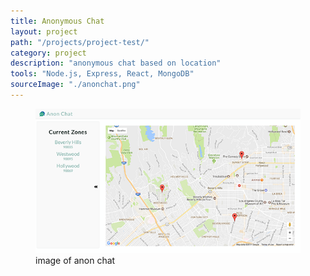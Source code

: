 ```yaml
---
title: Anonymous Chat
layout: project
path: "/projects/project-test/"
category: project
description: "anonymous chat based on location"
tools: "Node.js, Express, React, MongoDB"
sourceImage: "./anonchat.png"
---
```



<figure class="floatLeft">
  <img  src="./anonchat.png" alt="Early Printing Press">
  <figcaption>image of anon chat</figcaption>
</figure>
